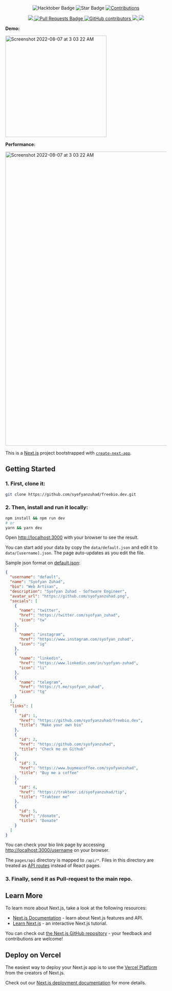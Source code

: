 <p align='center'>
    <img src="https://img.shields.io/badge/hacktoberfest-2022-blueviolet" alt="Hacktober Badge"/>
    <img src="https://img.shields.io/static/v1?label=%F0%9F%8C%9F&message=If%20Useful&style=style=flat&color=BC4E99" alt="Star Badge"/>
 	<a href="https://github.com/syofyanzuhad/freebio.dev" >
		<img src="https://img.shields.io/badge/Contributions-welcome-violet.svg?style=flat&logo=git" alt="Contributions" />
	</a>
</p>

<p align='center'>
  <a href='https://github.com/syofyanzuhad/freebio.dev'>
	  <img src='https://visitor-badge.glitch.me/badge?page_id=syofyanzuhad.freebio.dev'>
	</a>
	<a href="https://github.com/syofyanzuhad/freebio.dev/pulls">
		<img src="https://img.shields.io/github/issues-pr/syofyanzuhad/freebio.dev" alt="Pull Requests Badge"/>
	</a>
  <a href="https://github.com/syofyanzuhad/freebio.dev/graphs/contributors">
		<img alt="GitHub contributors" src="https://img.shields.io/github/contributors/syofyanzuhad/freebio.dev?color=2b9348">
	</a>
  <a href='https://github.com/syofyanzuhad/freebio.dev'>
		<img src='https://img.shields.io/github/forks/syofyanzuhad/freebio.dev'>
	</a>
  <a href='https://github.com/syofyanzuhad/freebio.dev'>
		<img src='https://img.shields.io/github/stars/syofyanzuhad/freebio.dev'>
	</a>
</p>

**Demo:**

<img width="316" alt="Screenshot 2022-08-07 at 3 03 22 AM" src="https://raw.githubusercontent.com/syofyanzuhad/freebio.dev/main/public/example.jpg?token=GHSAT0AAAAAABZTHWUUG3GU7FPF7IGRZOAKY3RCWZA">


**Performance:**

<img width="916" alt="Screenshot 2022-08-07 at 3 03 22 AM" src="https://raw.githubusercontent.com/syofyanzuhad/freebio.dev/main/public/Screenshot%20from%202022-11-14%2010-36-38.png">

This is a [Next.js](https://nextjs.org/) project bootstrapped with [`create-next-app`](https://github.com/vercel/next.js/tree/canary/packages/create-next-app).

## Getting Started

### 1. **First, clone it:**
```bash
git clone https://github.com/syofyanzuhad/freebio.dev.git
```

### 2. **Then, install and run it locally:**
```bash
npm install && npm run dev
# or
yarn && yarn dev
```

Open [http://localhost:3000](http://localhost:3000) with your browser to see the result.

You can start add your data by copy the `data/default.json` and edit it to `data/[username].json`. The page auto-updates as you edit the file.

Sample json format on [default.json](https://github.com/syofyanzuhad/freebio.dev/blob/main/src/data/default.json):
```json
{
  "username": "default",
  "name": "Syofyan Zuhad",
  "bio": "Web Artisan",
  "description": "Syofyan Zuhad - Software Engineer",
  "avatar_url": "https://github.com/syofyanzuhad.png",
  "socials": [
    {
      "name": "twitter",
      "href": "https://twitter.com/syofyan_zuhad",
      "icon": "tw"
    },
    {
      "name": "instagram",
      "href": "https://www.instagram.com/syofyan_zuhad",
      "icon": "ig"
    },
    {
      "name": "linkedin",
      "href": "https://www.linkedin.com/in/syofyan-zuhad",
      "icon": "li"
    },
    {
      "name": "telegram",
      "href": "https://t.me/syofyan_zuhad",
      "icon": "tg"
    }
  ],
  "links": [
    {
      "id": 1,
      "href": "https://github.com/syofyanzuhad/freebio.dev",
      "title": "Make your own bio"
    },
    {
      "id": 2,
      "href": "https://github.com/syofyanzuhad",
      "title": "Check me on Github"
    },
    {
      "id": 3,
      "href": "https://www.buymeacoffee.com/syofyanzuhad",
      "title": "Buy me a coffee"
    },
    {
      "id": 4,
      "href": "https://trakteer.id/syofyanzuhad/tip",
      "title": "Trakteer me"
    },
    {
      "id": 5,
      "href": "/donate",
      "title": "Donate"
    }
  ]
}
```

You can check your bio link page by accessing [http://localhost:3000/username](http://localhost:3000/username) on your browser.

The `pages/api` directory is mapped to `/api/*`. Files in this directory are treated as [API routes](https://nextjs.org/docs/api-routes/introduction) instead of React pages.


### 3. **Finally, send it as Pull-request to the main repo.**

## Learn More

To learn more about Next.js, take a look at the following resources:

- [Next.js Documentation](https://nextjs.org/docs) - learn about Next.js features and API.
- [Learn Next.js](https://nextjs.org/learn) - an interactive Next.js tutorial.

You can check out [the Next.js GitHub repository](https://github.com/vercel/next.js/) - your feedback and contributions are welcome!

## Deploy on Vercel

The easiest way to deploy your Next.js app is to use the [Vercel Platform](https://vercel.com/new?utm_medium=default-template&filter=next.js&utm_source=create-next-app&utm_campaign=create-next-app-readme) from the creators of Next.js.

Check out our [Next.js deployment documentation](https://nextjs.org/docs/deployment) for more details.
